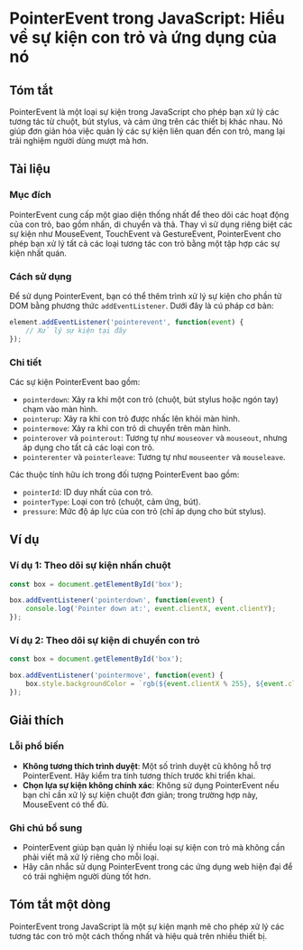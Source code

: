 <!--
Meta Description: # PointerEvent trong JavaScript: Hiểu về sự kiện con trỏ và ứng dụng của nó ## Tóm tắt PointerEvent là một loại sự kiện trong JavaScript cho phép bạn ...
Meta Keywords: kiện, con, trỏ, pointerevent, các
-->

# PointerEvent trong JavaScript: Hiểu về sự kiện con trỏ và ứng dụng của nó

## Tóm tắt
PointerEvent là một loại sự kiện trong JavaScript cho phép bạn xử lý các tương tác từ chuột, bút stylus, và cảm ứng trên các thiết bị khác nhau. Nó giúp đơn giản hóa việc quản lý các sự kiện liên quan đến con trỏ, mang lại trải nghiệm người dùng mượt mà hơn.

## Tài liệu
### Mục đích
PointerEvent cung cấp một giao diện thống nhất để theo dõi các hoạt động của con trỏ, bao gồm nhấn, di chuyển và thả. Thay vì sử dụng riêng biệt các sự kiện như MouseEvent, TouchEvent và GestureEvent, PointerEvent cho phép bạn xử lý tất cả các loại tương tác con trỏ bằng một tập hợp các sự kiện nhất quán.

### Cách sử dụng
Để sử dụng PointerEvent, bạn có thể thêm trình xử lý sự kiện cho phần tử DOM bằng phương thức `addEventListener`. Dưới đây là cú pháp cơ bản:

```javascript
element.addEventListener('pointerevent', function(event) {
    // Xử lý sự kiện tại đây
});
```

### Chi tiết
Các sự kiện PointerEvent bao gồm:
- `pointerdown`: Xảy ra khi một con trỏ (chuột, bút stylus hoặc ngón tay) chạm vào màn hình.
- `pointerup`: Xảy ra khi con trỏ được nhấc lên khỏi màn hình.
- `pointermove`: Xảy ra khi con trỏ di chuyển trên màn hình.
- `pointerover` và `pointerout`: Tương tự như `mouseover` và `mouseout`, nhưng áp dụng cho tất cả các loại con trỏ.
- `pointerenter` và `pointerleave`: Tương tự như `mouseenter` và `mouseleave`.

Các thuộc tính hữu ích trong đối tượng PointerEvent bao gồm:
- `pointerId`: ID duy nhất của con trỏ.
- `pointerType`: Loại con trỏ (chuột, cảm ứng, bút).
- `pressure`: Mức độ áp lực của con trỏ (chỉ áp dụng cho bút stylus).

## Ví dụ
### Ví dụ 1: Theo dõi sự kiện nhấn chuột
```javascript
const box = document.getElementById('box');

box.addEventListener('pointerdown', function(event) {
    console.log('Pointer down at:', event.clientX, event.clientY);
});
```

### Ví dụ 2: Theo dõi sự kiện di chuyển con trỏ
```javascript
const box = document.getElementById('box');

box.addEventListener('pointermove', function(event) {
    box.style.backgroundColor = `rgb(${event.clientX % 255}, ${event.clientY % 255}, 100)`;
});
```

## Giải thích
### Lỗi phổ biến
- **Không tương thích trình duyệt**: Một số trình duyệt cũ không hỗ trợ PointerEvent. Hãy kiểm tra tính tương thích trước khi triển khai.
- **Chọn lựa sự kiện không chính xác**: Không sử dụng PointerEvent nếu bạn chỉ cần xử lý sự kiện chuột đơn giản; trong trường hợp này, MouseEvent có thể đủ.

### Ghi chú bổ sung
- PointerEvent giúp bạn quản lý nhiều loại sự kiện con trỏ mà không cần phải viết mã xử lý riêng cho mỗi loại.
- Hãy cân nhắc sử dụng PointerEvent trong các ứng dụng web hiện đại để có trải nghiệm người dùng tốt hơn.

## Tóm tắt một dòng
PointerEvent trong JavaScript là một sự kiện mạnh mẽ cho phép xử lý các tương tác con trỏ một cách thống nhất và hiệu quả trên nhiều thiết bị.
